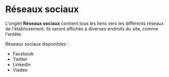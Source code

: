 # Réseaux sociaux

L'onglet **Réseaux sociaux** contient tous les liens vers les différents réseaux de l'établissement. Ils seront affichés à diverses endroits du site, comme l'entête.

Réseaux sociaux disponibles :

* Facebook
* Twitter
* LinkedIn
* Viadeo


